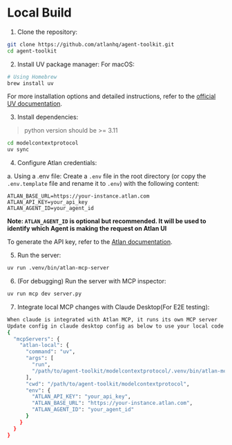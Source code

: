 # Local Build

1. Clone the repository:
```bash
git clone https://github.com/atlanhq/agent-toolkit.git
cd agent-toolkit
```

2. Install UV package manager:
For macOS:
```bash
# Using Homebrew
brew install uv
```

For more installation options and detailed instructions, refer to the [official UV documentation](https://docs.astral.sh/uv/getting-started/installation/).

3. Install dependencies:
> python version should be >= 3.11
```bash
cd modelcontextprotocol
uv sync
```

4. Configure Atlan credentials:

a. Using a .env file:
Create a `.env` file in the root directory (or copy the `.env.template` file and rename it to `.env`) with the following content:
```
ATLAN_BASE_URL=https://your-instance.atlan.com
ATLAN_API_KEY=your_api_key
ATLAN_AGENT_ID=your_agent_id
```

**Note: `ATLAN_AGENT_ID` is optional but recommended. It will be used to identify which Agent is making the request on Atlan UI**

To generate the API key, refer to the [Atlan documentation](https://ask.atlan.com/hc/en-us/articles/8312649180049-API-authentication).

5. Run the server:
```bash
uv run .venv/bin/atlan-mcp-server
```

6. (For debugging) Run the server with MCP inspector:
```bash
uv run mcp dev server.py
```
7. Integrate local MCP changes with Claude Desktop(For E2E testing):
```bash
When claude is integrated with Atlan MCP, it runs its own MCP server 
Update config in claude desktop config as below to use your local code changes for testing end to end:
{
  "mcpServers": {
    "atlan-local": {
      "command": "uv",
      "args": [
        "run", 
        "/path/to/agent-toolkit/modelcontextprotocol/.venv/bin/atlan-mcp-server"
      ],
      "cwd": "/path/to/agent-toolkit/modelcontextprotocol",
      "env": {
        "ATLAN_API_KEY": "your_api_key",
        "ATLAN_BASE_URL": "https://your-instance.atlan.com",
        "ATLAN_AGENT_ID": "your_agent_id"
      }
    }
  }
}
```
